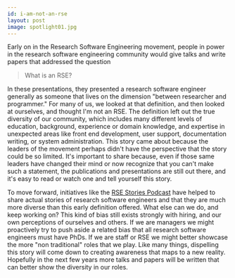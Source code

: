 ```yaml
---
id: i-am-not-an-rse
layout: post
image: spotlight01.jpg
---
```


Early on in the Research Software Engineering movement, people in power in the
research software engineering community would give talks and write papers that addressed the question

> What is an RSE?

In these presentations, they presented a research software engineer generally as 
someone that lives on the dimension "between researcher and programmer." For many of us,
we looked at that definition, and then looked at ourselves, and thought <span>I'm not an RSE</span>.
The definition left out the true diversity of our community, which includes many
different levels of education, background, experience or domain knowledge, and 
expertise in unexpected areas like front end development, user support, documentation
writing, or system administration. This story came about because the leaders of the
movement perhaps didn't have the perspective that the story could be so limited.
It's important to share because, even if those same leaders have changed their mind
or now recognize that you can't make such a statement, the publications and presentations are still out
there, and it's easy to read or watch one and tell yourself this story.

To move forward, initiatives like the [RSE Stories Podcast](https://us-rse.org/rse-stories/)
have helped to share actual stories of research software engineers and that they are much
more diverse than this early definition offered. What else can we do, and keep working on?
This kind of bias still exists strongly with hiring, and our own perceptions of ourselves
and others. If we are managers we might proactively try to push aside a related bias
that all research software engineers must have PhDs. If we are staff or RSE we might
better showcase the more "non traditional" roles that we play. Like many things,
dispelling this story will come down to creating awareness that maps to a new reality.
Hopefully in the next few years more talks and papers will be written that can
better show the diversity in our roles.
